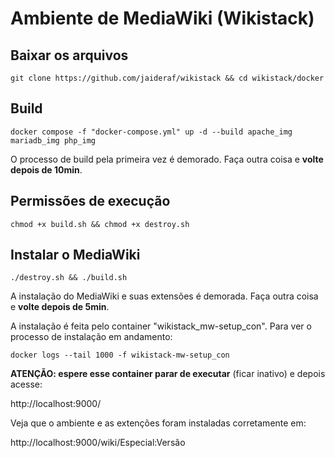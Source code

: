 # Ambiente de MediaWiki (Wikistack)

## Baixar os arquivos
```
git clone https://github.com/jaideraf/wikistack && cd wikistack/docker
```

## Build
```
docker compose -f "docker-compose.yml" up -d --build apache_img mariadb_img php_img
```
O processo de build pela primeira vez é demorado. Faça outra coisa e **volte depois de 10min**.

## Permissões de execução
```
chmod +x build.sh && chmod +x destroy.sh
```

## Instalar o MediaWiki
```
./destroy.sh && ./build.sh
```

A instalação do MediaWiki e suas extensões é demorada. Faça outra coisa e **volte depois de 5min**.

A instalação é feita pelo container "wikistack_mw-setup_con". Para ver o processo de instalação em andamento:

```
docker logs --tail 1000 -f wikistack-mw-setup_con
```

**ATENÇÃO: espere esse container parar de executar** (ficar inativo) e depois acesse:

http://localhost:9000/

Veja que o ambiente e as extenções foram instaladas corretamente em: 

http://localhost:9000/wiki/Especial:Versão
